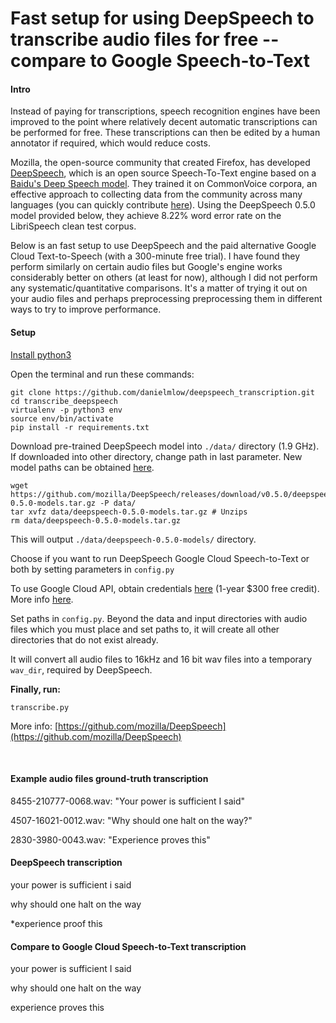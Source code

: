 # Fast setup for using DeepSpeech to transcribe audio files for free -- compare to Google Speech-to-Text


#### Intro

Instead of paying for transcriptions, speech recognition engines have been improved to the point where relatively decent automatic transcriptions can be performed for free. These transcriptions can then be edited by a human annotator if required, which would reduce costs.  

Mozilla, the open-source community that created Firefox, has developed [DeepSpeech](https://github.com/mozilla/DeepSpeech), which is an open source Speech-To-Text engine based on a [Baidu's Deep Speech model](https://arxiv.org/abs/1412.5567). They trained it on CommonVoice corpora, an effective approach to collecting data from the community across many languages (you can quickly contribute  [here](https://voice.mozilla.org/en)). Using the DeepSpeech 0.5.0 model provided below, they achieve 8.22% word error rate on the LibriSpeech clean test corpus. 

Below is an fast setup to use DeepSpeech and the paid alternative Google Cloud Text-to-Speech (with a 300-minute free trial). I have found they perform similarly on certain audio files but Google's engine works considerably better on others (at least for now), although I did not perform any systematic/quantitative comparisons. It's a matter of trying it out on your audio files and perhaps preprocessing preprocessing them in different ways to try to improve performance.  
#### Setup
[Install python3](https://realpython.com/installing-python/)

Open the terminal and run these commands:

```
git clone https://github.com/danielmlow/deepspeech_transcription.git
cd transcribe_deepspeech
virtualenv -p python3 env
source env/bin/activate
pip install -r requirements.txt
```
Download pre-trained DeepSpeech model into `./data/` directory (1.9 GHz). If downloaded into other directory, change path in last parameter. New model paths can be obtained [here](https://github.com/mozilla/DeepSpeech/releases). 

```
wget https://github.com/mozilla/DeepSpeech/releases/download/v0.5.0/deepspeech-0.5.0-models.tar.gz -P data/
tar xvfz data/deepspeech-0.5.0-models.tar.gz # Unzips
rm data/deepspeech-0.5.0-models.tar.gz
```

This will output `./data/deepspeech-0.5.0-models/` directory. 

Choose if you want to run DeepSpeech Google Cloud Speech-to-Text or both by setting parameters in `config.py`

To use Google Cloud API, obtain credentials [here](https://console.cloud.google.com/apis/credentials/serviceaccountkey?_ga=2.135125617.-1992684214.1559066420) (1-year $300 free credit). More info [here](https://cloud.google.com/docs/authentication/production).

Set paths in `config.py`. Beyond the data and input directories with audio files which you must place and set paths to, it will create all other directories that do not exist already.

It will convert all audio files to 16kHz and 16 bit wav files into a temporary `wav_dir`, required by DeepSpeech. 


**Finally, run:**

```
transcribe.py
```

More info:
[https://github.com/mozilla/DeepSpeech](https://github.com/mozilla/DeepSpeech)

<br/>

#### Example audio files ground-truth transcription

8455-210777-0068.wav:   "Your power is sufficient I said"

4507-16021-0012.wav:     "Why should one halt on the way?"

2830-3980-0043.wav:       "Experience proves this"


#### DeepSpeech transcription
your power is sufficient i said

why should one halt on the way

*experience proof this

#### Compare to Google Cloud Speech-to-Text transcription
your power is sufficient I said

why should one halt on the way

experience proves this






